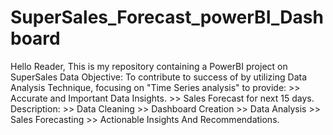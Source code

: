 # SuperSales_Forecast_powerBI_Dashboard
Hello Reader, This is my repository containing a PowerBI project on SuperSales Data
Objective: To contribute to success of by utilizing Data Analysis Technique, focusing on "Time Series analysis" to provide:
            >> Accurate and Important Data Insights.
            >> Sales Forecast for next 15 days.
Description:
            >> Data Cleaning
            >> Dashboard Creation
            >> Data Analysis
            >> Sales Forecasting
            >> Actionable Insights And Recommendations.

        

            
